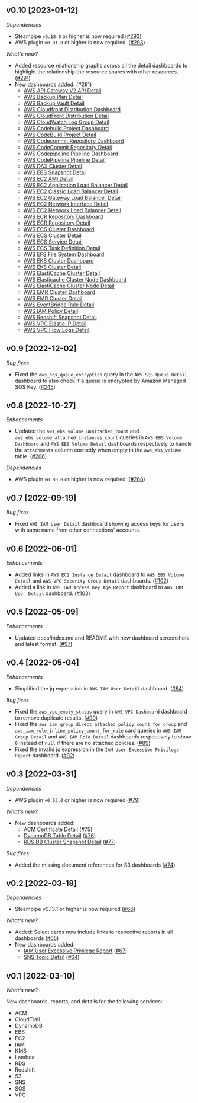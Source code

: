 ## v0.10 [2023-01-12]

_Dependencies_

- Steampipe `v0.18.0` or higher is now required ([#293](https://github.com/turbot/steampipe-mod-aws-insights/pull/293))
- AWS plugin `v0.91.0` or higher is now required. ([#293](https://github.com/turbot/steampipe-mod-aws-insights/pull/293))

_What's new?_

- Added resource relationship graphs across all the detail dashboards to highlight the relationship the resource shares with other resources. ([#291](https://github.com/turbot/steampipe-mod-aws-insights/pull/291))
- New dashboards added: ([#291](https://github.com/turbot/steampipe-mod-aws-insights/pull/291))
  - [AWS API Gateway V2 API Detail](https://hub.steampipe.io/mods/turbot/aws_insights/dashboards/dashboard.api_gatewayv2_detail)
  - [AWS Backup Plan Detail](https://hub.steampipe.io/mods/turbot/aws_insights/dashboards/dashboard.backup_plan_detail)
  - [AWS Backup Vault Detail](https://hub.steampipe.io/mods/turbot/aws_insights/dashboards/dashboard.backup_vault_detail)
  - [AWS Cloudfront Distribution Dashboard](https://hub.steampipe.io/mods/turbot/aws_insights/dashboards/dashboard.cloudfront_distribution_dashboard)
  - [AWS CloudFront Distribution Detail](https://hub.steampipe.io/mods/turbot/aws_insights/dashboards/dashboard.cloudfront_distribution_detail)
  - [AWS CloudWatch Log Group Detail](https://hub.steampipe.io/mods/turbot/aws_insights/dashboards/dashboard.cloudwatch_log_group_detail)
  - [AWS Codebuild Project Dashboard](https://hub.steampipe.io/mods/turbot/aws_insights/dashboards/dashboard.codebuild_project_dashboard)
  - [AWS CodeBuild Project Detail](https://hub.steampipe.io/mods/turbot/aws_insights/dashboards/dashboard.codebuild_project_detail)
  - [AWS Codecommit Repository Dashboard](https://hub.steampipe.io/mods/turbot/aws_insights/dashboards/dashboard.codecommit_repository_dashboard)
  - [AWS CodeCommit Repository Detail](https://hub.steampipe.io/mods/turbot/aws_insights/dashboards/dashboard.codecommit_repository_detail)
  - [AWS Codepipeline Pipeline Dashboard](https://hub.steampipe.io/mods/turbot/aws_insights/dashboards/dashboard.codepipeline_pipeline_dashboard)
  - [AWS CodePipeline Pipeline Detail](https://hub.steampipe.io/mods/turbot/aws_insights/dashboards/dashboard.codepipeline_pipeline_detail)
  - [AWS DAX Cluster Detail](https://hub.steampipe.io/mods/turbot/aws_insights/dashboards/dashboard.dax_cluster_detail)
  - [AWS EBS Snapshot Detail](https://hub.steampipe.io/mods/turbot/aws_insights/dashboards/dashboard.ebs_snapshot_detail)
  - [AWS EC2 AMI Detail](https://hub.steampipe.io/mods/turbot/aws_insights/dashboards/dashboard.ec2_ami_detail)
  - [AWS EC2 Application Load Balancer Detail](https://hub.steampipe.io/mods/turbot/aws_insights/dashboards/dashboard.ec2_application_load_balancer_detail)
  - [AWS EC2 Classic Load Balancer Detail](https://hub.steampipe.io/mods/turbot/aws_insights/dashboards/dashboard.ec2_classic_load_balancer_detail)
  - [AWS EC2 Gateway Load Balancer Detail](https://hub.steampipe.io/mods/turbot/aws_insights/dashboards/dashboard.ec2_gateway_load_balancer_detail)
  - [AWS EC2 Network Interface Detail](https://hub.steampipe.io/mods/turbot/aws_insights/dashboards/dashboard.ec2_network_interface_detail)
  - [AWS EC2 Network Load Balancer Detail](https://hub.steampipe.io/mods/turbot/aws_insights/dashboards/dashboard.ec2_network_load_balancer_detail)
  - [AWS ECR Repository Dashboard](https://hub.steampipe.io/mods/turbot/aws_insights/dashboards/dashboard.ecr_repository_dashboard)
  - [AWS ECR Repository Detail](https://hub.steampipe.io/mods/turbot/aws_insights/dashboards/dashboard.ecr_repository_detail)
  - [AWS ECS Cluster Dashboard](https://hub.steampipe.io/mods/turbot/aws_insights/dashboards/dashboard.ecs_cluster_dashboard)
  - [AWS ECS Cluster Detail](https://hub.steampipe.io/mods/turbot/aws_insights/dashboards/dashboard.ecs_cluster_detail)
  - [AWS ECS Service Detail](https://hub.steampipe.io/mods/turbot/aws_insights/dashboards/dashboard.ecs_service_detail)
  - [AWS ECS Task Definition Detail](https://hub.steampipe.io/mods/turbot/aws_insights/dashboards/dashboard.ecs_task_detail)
  - [AWS EFS File System Dashboard](https://hub.steampipe.io/mods/turbot/aws_insights/dashboards/dashboard.efs_file_system_dashboard)
  - [AWS EKS Cluster Dashboard](https://hub.steampipe.io/mods/turbot/aws_insights/dashboards/dashboard.eks_cluster_dashboard)
  - [AWS EKS Cluster Detail](https://hub.steampipe.io/mods/turbot/aws_insights/dashboards/dashboard.eks_cluster_detail)
  - [AWS ElastiCache Cluster Detail](https://hub.steampipe.io/mods/turbot/aws_insights/dashboards/dashboard.elasticache_cluster_detail)
  - [AWS Elasticache Cluster Node Dashboard](https://hub.steampipe.io/mods/turbot/aws_insights/dashboards/dashboard.elasticache_cluster_node_dashboard)
  - [AWS ElastiCache Cluster Node Detail](https://hub.steampipe.io/mods/turbot/aws_insights/dashboards/dashboard.elasticache_cluster_node_detail)
  - [AWS EMR Cluster Dashboard](https://hub.steampipe.io/mods/turbot/aws_insights/dashboards/dashboard.emr_cluster_dashboard)
  - [AWS EMR Cluster Detail](https://hub.steampipe.io/mods/turbot/aws_insights/dashboards/dashboard.emr_cluster_detail)
  - [AWS EventBridge Rule Detail](https://hub.steampipe.io/mods/turbot/aws_insights/dashboards/dashboard.eventbridge_rule_detail)
  - [AWS IAM Policy Detail](https://hub.steampipe.io/mods/turbot/aws_insights/dashboards/dashboard.iam_policy_detail)
  - [AWS Redshift Snapshot Detail](https://hub.steampipe.io/mods/turbot/aws_insights/dashboards/dashboard.redshift_snapshot_detail)
  - [AWS VPC Elastic IP Detail](https://hub.steampipe.io/mods/turbot/aws_insights/dashboards/dashboard.vpc_elastic_ip_detail)
  - [AWS VPC Flow Logs Detail](https://hub.steampipe.io/mods/turbot/aws_insights/dashboards/dashboard.vpc_flow_logs_detail)

## v0.9 [2022-12-02]

_Bug fixes_

- Fixed the `aws_sqs_queue_encryption` query in the `AWS SQS Queue Detail` dashboard to also check if a queue is encrypted by Amazon Managed SQS Key. ([#245](https://github.com/turbot/steampipe-mod-aws-insights/pull/245))

## v0.8 [2022-10-27]

_Enhancements_

- Updated the `aws_ebs_volume_unattached_count` and `aws_ebs_volume_attached_instances_count` queries in `AWS EBS Volume Dashboard` and `AWS EBS Volume Detail` dashboards respectively to handle the `attachments` column correctly when empty in the `aws_ebs_volume` table. ([#206](https://github.com/turbot/steampipe-mod-aws-insights/pull/206))

_Dependencies_

- AWS plugin `v0.80.0` or higher is now required. ([#208](https://github.com/turbot/steampipe-mod-aws-insights/pull/208))

## v0.7 [2022-09-19]

_Bug fixes_

- Fixed `AWS IAM User Detail` dashboard showing access keys for users with same name from other connections' accounts.

## v0.6 [2022-06-01]

_Enhancements_

- Added links in `AWS EC2 Instance Detail` dashboard to `AWS EBS Volume Detail` and `AWS VPC Security Group Detail` dashboards. ([#102](https://github.com/turbot/steampipe-mod-aws-insights/pull/102))
- Added a link in `AWS IAM Access Key Age Report` dashboard to `AWS IAM User Detail` dashboard. ([#103](https://github.com/turbot/steampipe-mod-aws-insights/pull/103))

## v0.5 [2022-05-09]

_Enhancements_

- Updated docs/index.md and README with new dashboard screenshots and latest format. ([#97](https://github.com/turbot/steampipe-mod-aws-insights/pull/97))

## v0.4 [2022-05-04]

_Enhancements_

- Simplified the jq expression in `AWS IAM User Detail` dashboard. ([#94](https://github.com/turbot/steampipe-mod-aws-insights/pull/94))

_Bug fixes_

- Fixed the `aws_vpc_empty_status` query in `AWS VPC Dashboard` dashboard to remove duplicate results. ([#90](https://github.com/turbot/steampipe-mod-aws-insights/pull/90))
- Fixed the `aws_iam_group_direct_attached_policy_count_for_group` and `aws_iam_role_inline_policy_count_for_role` card queries in `AWS IAM Group Detail` and `AWS IAM Role Detail` dashboards respectively to show `0` instead of `null` if there are no attached policies. ([#89](https://github.com/turbot/steampipe-mod-aws-insights/pull/89))
- Fixed the invalid jq expression in the `IAM User Excessive Privilege Report` dashboard. ([#92](https://github.com/turbot/steampipe-mod-aws-insights/pull/92))

## v0.3 [2022-03-31]

_Dependencies_

- AWS plugin `v0.53.0` or higher is now required ([#79](https://github.com/turbot/steampipe-mod-aws-insights/pull/66))

_What's new?_

- New dashboards added:
  - [ACM Certificate Detail](https://hub.steampipe.io/mods/turbot/aws_insights/dashboards/dashboard.acm_certificate_detail) ([#75](https://github.com/turbot/steampipe-mod-aws-insights/pull/75))
  - [DynamoDB Table Detail](https://hub.steampipe.io/mods/turbot/aws_insights/dashboards/dashboard.aws_dynamodb_table_detail) ([#76](https://github.com/turbot/steampipe-mod-aws-insights/pull/76))
  - [RDS DB Cluster Snapshot Detail](https://hub.steampipe.io/mods/turbot/aws_insights/dashboards/dashboard.aws_rds_db_cluster_snapshot_detail) ([#77](https://github.com/turbot/steampipe-mod-aws-insights/pull/77))

_Bug fixes_

- Added the missing document references for S3 dashboards ([#74](https://github.com/turbot/steampipe-mod-aws-insights/pull/74))

## v0.2 [2022-03-18]

_Dependencies_

- Steampipe v0.13.1 or higher is now required ([#66](https://github.com/turbot/steampipe-mod-aws-insights/pull/66))

_What's new?_

- Added: Select cards now include links to respective reports in all dashboards ([#65](https://github.com/turbot/steampipe-mod-aws-insights/pull/65))
- New dashboards added:
  - [IAM User Excessive Privilege Report](https://hub.steampipe.io/mods/turbot/aws_insights/dashboards/dashboard.aws_iam_user_excessive_privilege_report) ([#67](https://github.com/turbot/steampipe-mod-aws-insights/pull/67))
  - [SNS Topic Detail](https://hub.steampipe.io/mods/turbot/aws_insights/dashboards/dashboard.aws_sns_topic_detail) ([#64](https://github.com/turbot/steampipe-mod-aws-insights/pull/64))

## v0.1 [2022-03-10]

_What's new?_

New dashboards, reports, and details for the following services:
- ACM
- CloudTrail
- DynamoDB
- EBS
- EC2
- IAM
- KMS
- Lambda
- RDS
- Redshift
- S3
- SNS
- SQS
- VPC
